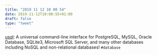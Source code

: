 ```yaml
---
title: "2019 11 12 10 00 54"
date: 2019-11-12T10:00:55+01:00
draft: false
type: "tweet"
---
```

[usql](https://github.com/xo/usql): A universal command-line interface for PostgreSQL, MySQL, Oracle Database, SQLite3, Microsoft SQL Server, and many other databases including NoSQL and non-relational databases! `#database`
